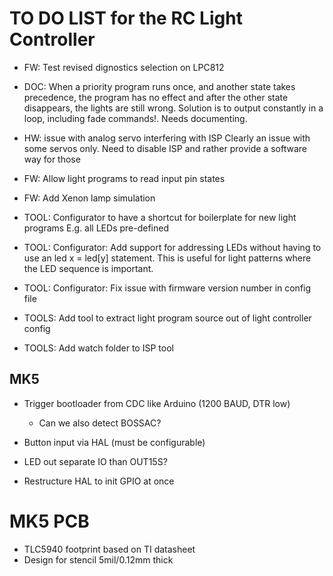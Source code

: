 # TO DO LIST for the RC Light Controller

* FW: Test revised dignostics selection on LPC812

* DOC: When a priority program runs once, and another state takes precedence,
  the program has no effect and after the other state disappears, the lights
  are still wrong. Solution is to output constantly in a loop,
  including fade commands!.
  Needs documenting.

* HW: issue with analog servo interfering with ISP
  Clearly an issue with some servos only. Need to disable ISP and rather provide
  a software way for those

* FW: Allow light programs to read input pin states

* FW: Add Xenon lamp simulation

* TOOL: Configurator to have a shortcut for boilerplate for new light programs
    E.g. all LEDs pre-defined

* TOOL: Configurator: Add support for addressing LEDs without having to use an
    led x = led[y] statement. This is useful for light patterns where the
    LED sequence is important.

* TOOL: Configurator: Fix issue with firmware version number in config file

* TOOLS: Add tool to extract light program source out of light controller config

* TOOLS: Add watch folder to ISP tool


## MK5

* Trigger bootloader from CDC like Arduino (1200 BAUD, DTR low)
    * Can we also detect BOSSAC?

* Button input via HAL (must be configurable)

* LED out separate IO than OUT15S?

* Restructure HAL to init GPIO at once



# MK5 PCB

* TLC5940 footprint based on TI datasheet
* Design for stencil 5mil/0.12mm thick
